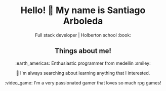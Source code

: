 <h1 align="center">  Hello! 👋 My name is Santiago Arboleda </h1> 
<p align="center"> Full stack developer | Holberton school :book: </p>

<h2 align="center"> Things about me! </h2>
<p align="center"> :earth_americas: Enthusiastic programmer from medellin :smiley: </p>
<p align="center"> 🌱 I'm always searching about learning anything that I interested. </p>
<p align="center"> :video_game: I'm a very passionated gamer that loves so much rpg games! </p>
